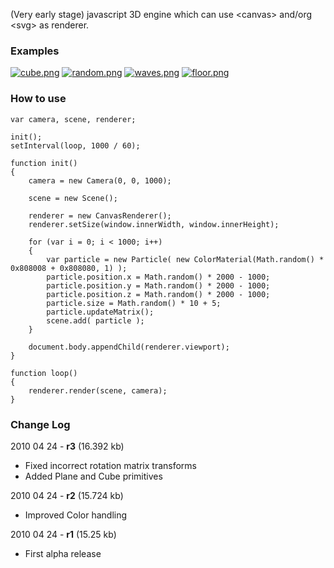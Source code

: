 (Very early stage) javascript 3D engine which can use &lt;canvas&gt; and/org &lt;svg&gt; as renderer.

### Examples

[![cube.png](http://github.com/mrdoob/three.js/raw/master/examples/geometry/cube.png)](http://mrdoob.com/lab/javascript/three/geometry/cube.html)
[![random.png](http://github.com/mrdoob/three.js/raw/master/examples/particles/random.png)](http://mrdoob.com/lab/javascript/three/particles/random.html)
[![waves.png](http://github.com/mrdoob/three.js/raw/master/examples/particles/waves.png)](http://mrdoob.com/lab/javascript/three/particles/waves.html)
[![floor.png](http://github.com/mrdoob/three.js/raw/master/examples/particles/floor.png)](http://mrdoob.com/lab/javascript/three/particles/floor.html)

### How to use

	var camera, scene, renderer;

	init();
	setInterval(loop, 1000 / 60);

	function init()
	{
		camera = new Camera(0, 0, 1000);

		scene = new Scene();
	
		renderer = new CanvasRenderer();
		renderer.setSize(window.innerWidth, window.innerHeight);

		for (var i = 0; i < 1000; i++)
		{
			var particle = new Particle( new ColorMaterial(Math.random() * 0x808008 + 0x808080, 1) );
			particle.position.x = Math.random() * 2000 - 1000;
			particle.position.y = Math.random() * 2000 - 1000;
			particle.position.z = Math.random() * 2000 - 1000;
			particle.size = Math.random() * 10 + 5;
			particle.updateMatrix();
			scene.add( particle );
		}

		document.body.appendChild(renderer.viewport);
	}

	function loop()
	{
		renderer.render(scene, camera);
	}
	
### Change Log

2010 04 24 - **r3** (16.392 kb)

* Fixed incorrect rotation matrix transforms
* Added Plane and Cube primitives


2010 04 24 - **r2** (15.724 kb)

* Improved Color handling


2010 04 24 - **r1** (15.25 kb)

* First alpha release
